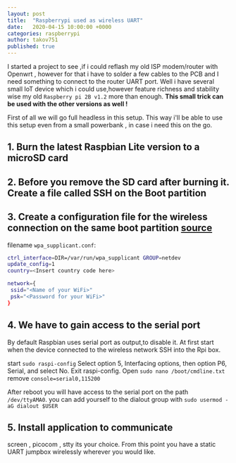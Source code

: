```yaml
---
layout: post
title:  "Raspberrypi used as wireless UART"
date:   2020-04-15 10:00:00 +0000
categories: raspberrypi
author: takov751
published: true
---
```


I started a project to see ,if i could reflash my old ISP modem/router with Openwrt , however for that i have to solder a few cables to the PCB and I need something to connect to the router UART port. Well i have several small IoT device which i could use,however feature richness and stability wise my old `Raspberry pi 2B v1.2` more than enough. __This small trick can be used with the other versions as well !__

First of all we will go full headless in this setup. This way i'll be able to use this setup even from a small powerbank , in case i need this on the go.

## 1. Burn the latest Raspbian Lite version to a microSD card


## 2. Before you remove the SD card after burning it. Create a file called SSH on the Boot partition

## 3. Create a configuration file for the wireless connection on the same boot partition [source](https://www.raspberrypi.org/documentation/configuration/wireless/headless.md    )
filename `wpa_supplicant.conf`:

```bash
ctrl_interface=DIR=/var/run/wpa_supplicant GROUP=netdev
update_config=1
country=<Insert country code here>

network={
 ssid="<Name of your WiFi>"
 psk="<Password for your WiFi>"
}
```
## 4. We have to gain access to the serial port

By default Raspbian uses serial port as output,to disable it. At first start when the device connected to the wireless network SSH into the Rpi box. 

start `sudo raspi-config` Select option 5, Interfacing options, then option P6, Serial, and select No. Exit raspi-config.
Open `sudo nano /boot/cmdline.txt` remove `console=serial0,115200`

After reboot you will have access to the serial port on the path `/dev/ttyAMA0`.
you can add yourself to the dialout group with `sudo usermod -aG dialout $USER`

## 5. Install application to communicate

screen , picocom , stty its your choice.
From this point you have a static UART jumpbox wirelessly wherever you would like.